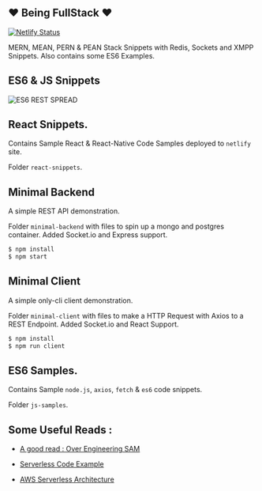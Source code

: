 ## ❤️ Being FullStack ❤️

[![Netlify Status](https://api.netlify.com/api/v1/badges/efebf3ed-578f-4ee7-aebb-97cd0cb70ea3/deploy-status)](https://app.netlify.com/sites/reactfullstack/deploys)

MERN, MEAN, PERN &amp; PEAN Stack Snippets with Redis, Sockets and XMPP Snippets. Also contains some ES6 Examples.

## ES6 & JS Snippets 

![ES6 REST SPREAD](https://raw.githubusercontent.com/codersguild/being-fullstack/master/js-samples/es6_objects_2.png)

## React Snippets.

Contains Sample React & React-Native Code Samples deployed to ```netlify``` site.

Folder ```react-snippets```. 

## Minimal Backend 

A simple REST API demonstration. 

Folder ```minimal-backend``` with files to spin up a mongo and postgres container. 
Added Socket.io and Express support. 

```bash
$ npm install 
$ npm start
```

## Minimal Client

A simple only-cli client demonstration. 

Folder ```minimal-client``` with files to make a HTTP Request with Axios to a REST Endpoint. 
Added Socket.io and React Support. 

```bash
$ npm install 
$ npm run client
```
## ES6 Samples.

Contains Sample ```node.js```, ```axios```, ```fetch``` & ```es6``` code snippets.

Folder ```js-samples```. 

## Some Useful Reads : 

- [A good read : Over Engineering SAM](https://medium.com/better-programming/automated-netlify-builds-only-when-you-need-them-723a14ad3dfb)

- [Serverless Code Example](https://github.com/cpv123/serverless-application-coffee-shops)

- [AWS Serverless Architecture](https://aws.amazon.com/serverless/sam/)
